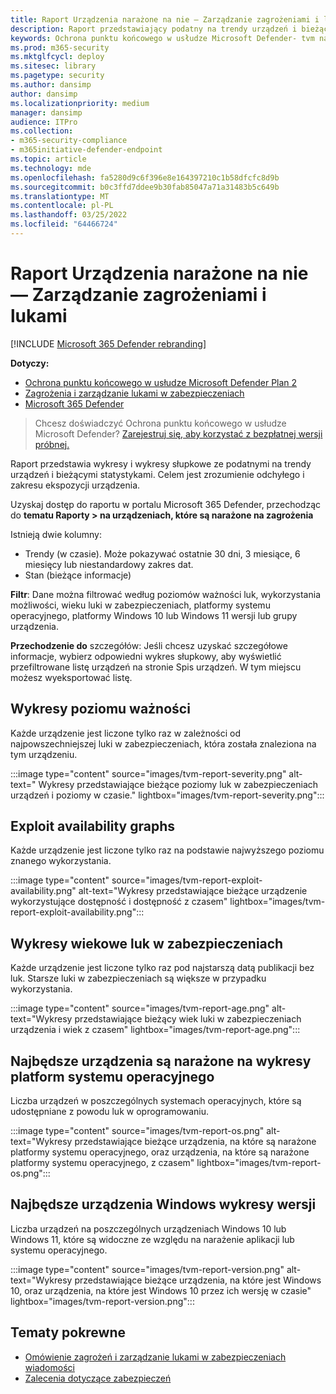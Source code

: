```yaml
---
title: Raport Urządzenia narażone na nie — Zarządzanie zagrożeniami i lukami
description: Raport przedstawiający podatny na trendy urządzeń i bieżące statystyki. Celem jest zrozumienie odchyłego i zakresu ekspozycji urządzenia.
keywords: Ochrona punktu końcowego w usłudze Microsoft Defender- tvm narażona na urządzenia, Ochrona punktu końcowego w usłudze Microsoft Defender, tvm, zmniejszanie zagrożenia & luki w zabezpieczeniach, zmniejszanie ryzyka i luki w zabezpieczeniach, monitorowanie konfiguracji zabezpieczeń
ms.prod: m365-security
ms.mktglfcycl: deploy
ms.sitesec: library
ms.pagetype: security
ms.author: dansimp
author: dansimp
ms.localizationpriority: medium
manager: dansimp
audience: ITPro
ms.collection:
- m365-security-compliance
- m365initiative-defender-endpoint
ms.topic: article
ms.technology: mde
ms.openlocfilehash: fa5280d9c6f396e8e164397210c1b58dfcfc8d9b
ms.sourcegitcommit: b0c3ffd7ddee9b30fab85047a71a31483b5c649b
ms.translationtype: MT
ms.contentlocale: pl-PL
ms.lasthandoff: 03/25/2022
ms.locfileid: "64466724"
---
```

# <a name="vulnerable-devices-report---threat-and-vulnerability-management"></a>Raport Urządzenia narażone na nie — Zarządzanie zagrożeniami i lukami

[!INCLUDE [Microsoft 365 Defender rebranding](../../includes/microsoft-defender.md)]

**Dotyczy:**

- [Ochrona punktu końcowego w usłudze Microsoft Defender Plan 2](https://go.microsoft.com/fwlink/?linkid=2154037)
- [Zagrożenia i zarządzanie lukami w zabezpieczeniach](next-gen-threat-and-vuln-mgt.md)
- [Microsoft 365 Defender](https://go.microsoft.com/fwlink/?linkid=2118804)

> Chcesz doświadczyć Ochrona punktu końcowego w usłudze Microsoft Defender? [Zarejestruj się, aby korzystać z bezpłatnej wersji próbnej.](https://signup.microsoft.com/create-account/signup?products=7f379fee-c4f9-4278-b0a1-e4c8c2fcdf7e&ru=https://aka.ms/MDEp2OpenTrial?ocid=docs-wdatp-portaloverview-abovefoldlink)

Raport przedstawia wykresy i wykresy słupkowe ze podatnymi na trendy urządzeń i bieżącymi statystykami. Celem jest zrozumienie odchyłego i zakresu ekspozycji urządzenia.

Uzyskaj dostęp do raportu w portalu Microsoft 365 Defender, przechodząc do **tematu Raporty > na urządzeniach, które są narażone na zagrożenia**

Istnieją dwie kolumny:

- Trendy (w czasie). Może pokazywać ostatnie 30 dni, 3 miesiące, 6 miesięcy lub niestandardowy zakres dat.
- Stan (bieżące informacje)

**Filtr**: Dane można filtrować według poziomów ważności luk, wykorzystania możliwości, wieku luki w zabezpieczeniach, platformy systemu operacyjnego, platformy Windows 10 lub Windows 11 wersji lub grupy urządzenia.

**Przechodzenie do** szczegółów: Jeśli chcesz uzyskać szczegółowe informacje, wybierz odpowiedni wykres słupkowy, aby wyświetlić przefiltrowane listę urządzeń na stronie Spis urządzeń. W tym miejscu możesz wyeksportować listę.

## <a name="severity-level-graphs"></a>Wykresy poziomu ważności

Każde urządzenie jest liczone tylko raz w zależności od najpowszechniejszej luki w zabezpieczeniach, która została znaleziona na tym urządzeniu.

:::image type="content" source="images/tvm-report-severity.png" alt-text=" Wykresy przedstawiające bieżące poziomy luk w zabezpieczeniach urządzeń i poziomy w czasie." lightbox="images/tvm-report-severity.png":::

## <a name="exploit-availability-graphs"></a>Exploit availability graphs

Każde urządzenie jest liczone tylko raz na podstawie najwyższego poziomu znanego wykorzystania.

:::image type="content" source="images/tvm-report-exploit-availability.png" alt-text="Wykresy przedstawiające bieżące urządzenie wykorzystujące dostępność i dostępność z  czasem" lightbox="images/tvm-report-exploit-availability.png":::

## <a name="vulnerability-age-graphs"></a>Wykresy wiekowe luk w zabezpieczeniach

Każde urządzenie jest liczone tylko raz pod najstarszą datą publikacji bez luk. Starsze luki w zabezpieczeniach są większe w przypadku wykorzystania.

:::image type="content" source="images/tvm-report-age.png" alt-text="Wykresy przedstawiające bieżący wiek luki w zabezpieczeniach urządzenia i wiek z  czasem" lightbox="images/tvm-report-age.png":::

## <a name="vulnerable-devices-by-operating-system-platform-graphs"></a>Najbędsze urządzenia są narażone na wykresy platform systemu operacyjnego

Liczba urządzeń w poszczególnych systemach operacyjnych, które są udostępniane z powodu luk w oprogramowaniu.

:::image type="content" source="images/tvm-report-os.png" alt-text="Wykresy przedstawiające bieżące urządzenia, na które są narażone platformy systemu operacyjnego, oraz urządzenia, na które są narażone platformy systemu operacyjnego, z czasem" lightbox="images/tvm-report-os.png":::

## <a name="vulnerable-devices-by-windows-version-graphs"></a>Najbędsze urządzenia Windows wykresy wersji

Liczba urządzeń na poszczególnych urządzeniach Windows 10 lub Windows 11, które są widoczne ze względu na narażenie aplikacji lub systemu operacyjnego.

:::image type="content" source="images/tvm-report-version.png" alt-text="Wykresy przedstawiające bieżące urządzenia, na które jest Windows 10, oraz urządzenia, na które jest Windows 10 przez ich wersję w czasie" lightbox="images/tvm-report-version.png":::

## <a name="related-topics"></a>Tematy pokrewne

- [Omówienie zagrożeń i zarządzanie lukami w zabezpieczeniach wiadomości](next-gen-threat-and-vuln-mgt.md)
- [Zalecenia dotyczące zabezpieczeń](tvm-security-recommendation.md)
